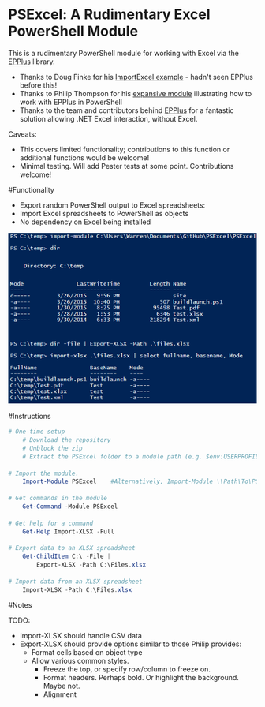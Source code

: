 PSExcel: A Rudimentary Excel PowerShell Module
=============

This is a rudimentary PowerShell module for working with Excel via the [EPPlus](http://epplus.codeplex.com/) library.

* Thanks to Doug Finke for his [ImportExcel example](https://github.com/dfinke/ImportExcel/blob/master/ImportExcel) - hadn't seen EPPlus before this!
* Thanks to Philip Thompson for his [expansive module](https://excelpslib.codeplex.com/) illustrating how to work with EPPlus in PowerShell
* Thanks to the team and contributors behind [EPPlus](http://epplus.codeplex.com/) for a fantastic solution allowing .NET Excel interaction, without Excel.

Caveats:

* This covers limited functionality; contributions to this function or additional functions would be welcome!
* Minimal testing.  Will add Pester tests at some point.  Contributions welcome!

#Functionality

* Export random PowerShell output to Excel spreadsheets:
* Import Excel spreadsheets to PowerShell as objects
* No dependency on Excel being installed

![Example](/Media/Example.png)

#Instructions

```powershell
# One time setup
    # Download the repository
    # Unblock the zip
    # Extract the PSExcel folder to a module path (e.g. $env:USERPROFILE\Documents\WindowsPowerShell\Modules\)

# Import the module.
    Import-Module PSExcel    #Alternatively, Import-Module \\Path\To\PSExcel

# Get commands in the module
    Get-Command -Module PSExcel

# Get help for a command
    Get-Help Import-XLSX -Full

# Export data to an XLSX spreadsheet
    Get-ChildItem C:\ -File |
        Export-XLSX -Path C:\Files.xlsx

# Import data from an XLSX spreadsheet
    Import-XLSX -Path C:\Files.xlsx
```

#Notes

TODO:

* Import-XLSX should handle CSV data
* Export-XLSX should provide options similar to those Philip provides:
  * Format cells based on object type
  * Allow various common styles.
     * Freeze the top, or specify row/column to freeze on.
     * Format headers.  Perhaps bold. Or highlight the background.  Maybe not.
     * Alignment
